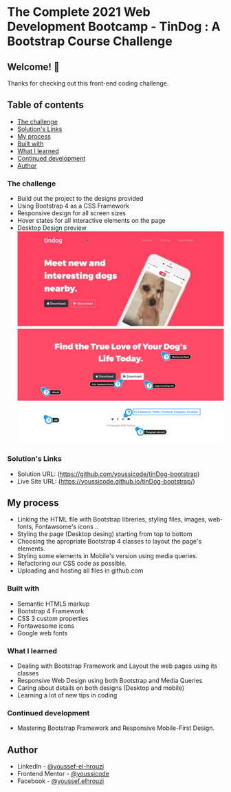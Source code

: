 # The Complete 2021 Web Development Bootcamp - TinDog : A Bootstrap Course Challenge

## Welcome! 👋

Thanks for checking out this front-end coding challenge.

## Table of contents

- [The challenge](#the-challenge)
- [Solution's Links](#links)
- [My process](#my-process)
- [Built with](#built-with)
- [What I learned](#what-i-learned)
- [Continued development](#continued-development)
- [Author](#author)

### The challenge

- Build out the project to the designs provided
- Using Bootstrap 4 as a CSS Framework
- Responsive design for all screen sizes
- Hover states for all interactive elements on the page
- Desktop Design preview
  ![Desktop Design preview 1 for TinDog landing page coding challenge](./design/TinDog-Design1.jpg)
  ![Desktop Design preview 2 for TinDog landing page coding challenge](./design/Footer-desgn.png)

### Solution's Links

- Solution URL: (https://github.com/youssicode/tinDog-bootstrap)
- Live Site URL: (https://youssicode.github.io/tinDog-bootstrap/)

## My process

- Linking the HTML file with Bootstrap libreries, styling files, images, web-fonts, Fontawsome's icons ..
- Styling the page (Desktop desing) starting from top to bottom
- Choosing the apropriate Bootstrap 4 classes to layout the page's elements.
- Styling some elements in Mobile's version using media queries.
- Refactoring our CSS code as possible.
- Uploading and hosting all files in github.com

### Built with

- Semantic HTML5 markup
- Bootstrap 4 Framework
- CSS 3 custom properties
- Fontawesome icons
- Google web fonts

### What I learned

- Dealing with Bootstrap Framework and Layout the web pages using its classes
- Responsive Web Design using both Bootstrap and Media Queries
- Caring about details on both designs (Desktop and mobile)
- Learning a lot of new tips in coding

### Continued development

- Mastering Bootstrap Framework and Responsive Mobile-First Design.

## Author

- LinkedIn - [@youssef-el-hrouzi](https://www.linkedin.com/in/youssef-el-hrouzi/)
- Frontend Mentor - [@youssicode](https://www.frontendmentor.io/profile/youssicode)
- Facebook - [@youssef.elhrouzi](https://www.facebook.com/youssef.elhrouzi)
